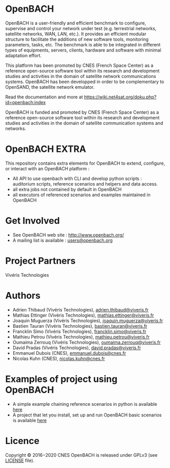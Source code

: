 OpenBACH
========

OpenBACH is a user-friendly and efficient benchmark to configure, supervise and control your network under test (e.g. terrestrial networks, satellite networks, WAN, LAN, etc.). It provides an efficient modular structure to facilitate the additions of new software tools, monitoring parameters, tasks, etc. The benchmark is able to be integrated in different types of equipments, servers, clients, hardware and software with minimal adaptation effort.

This platform has been promoted by CNES (French Space Center) as a reference open-source software tool within its research and development studies and activities in the domain of satellite network communications systems. OpenBACH has been developped in order to be complementary to OpenSAND, the satellite network emulator.

Read the documentation and more at https://wiki.net4sat.org/doku.php?id=openbach:index

OpenBACH is funded and promoted by CNES (French Space Center) as a reference open-source software tool within its research and development studies and activities in the domain of satellite communication systems and networks.

OpenBACH EXTRA
========

This repository contains extra elements for OpenBACH to extend, configure, or interact with an OpenBACH platform :
- All API to use openbach with CLI and develop python scripts : auditorium scripts, reference scenarios and helpers and data access.
- all extra jobs not contained by default in OpenBACH
- all executors of referenced scenarios and examples maintained in OpenBACH

Get Involved
============

*  See OpenBACH web site : http://www.openbach.org/
*  A mailing list is available : users@openbach.org

Project Partners
=======
Vivéris Technologies

Authors
=======
*  Adrien Thibaud      (Vivéris Technologies),      adrien.thibaud@viveris.fr
*  Mathias Ettinger    (Vivéris Technologies),      mathias.ettinger@viveris.fr
*  Joaquin Muguerza    (Vivéris Technologies),      joaquin.muguerza@viveris.fr
*  Bastien Tauran      (Vivéris Technologies),      bastien.tauran@viveris.fr
*  Francklin Simo      (Vivéris Technologies),      francklin.simo@viveris.fr
*  Mathieu Petrou      (Vivéris Technologies),      mathieu.petrou@viveris.fr
*  Oumaima Zerrouq     (Vivéris Technologies),      oumaima.zerrouq@viveris.fr
*  David Pradas        (Vivéris Technologies),      david.pradas@viveris.fr
*  Emmanuel Dubois     (CNES),                     emmanuel.dubois@cnes.fr
*  Nicolas Kuhn        (CNES),                      nicolas.kuhn@cnes.fr               

Examples of project using OpenBACH
=======
*  A simple example chaining reference scenarios in python is available [here](https://forge.net4sat.org/openbach/openbach-extra/tree/master/executors/examples)
*  A project that let you install, set up and run OpenBACH basic scenarios is available [here](https://forge.net4sat.org/kuhnn/openbach-example-simple)

Licence
=======
Copyright © 2016−2020 CNES
OpenBACH is released under GPLv3 (see [LICENSE](LICENSE.md) file).
